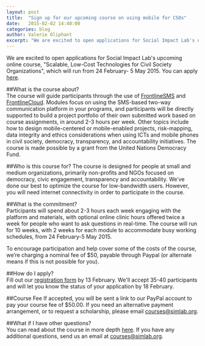```yaml
---
layout: post
title:  "Sign up for our upcoming course on using mobile for CSOs"
date:   2015-02-02 14:40:00
categories: blog
author: Valerie Oliphant
excerpt: "We are excited to open applications for Social Impact Lab's upcoming online course, 'Scalable, Low-Cost Technologies for Civil Society Organizations', which will run from 24 February- 5 May 2015."
---
```

We are excited to open applications for Social Impact Lab's upcoming online course, "Scalable, Low-Cost Technologies for Civil Society Organizations", which will run from 24 February- 5 May 2015. You can apply [here](http://courses.frontlinesms.com/sign-up/). 

##What is the course about?  
The course will guide participants through the use of [FrontlineSMS](http://www.frontlinesms.com/technologies/frontlinesms-overview/) and [FrontlineCloud](http://www.frontlinesms.com/technologies/frontlinecloud-overview/).  Modules focus on using the SMS-based two-way communication platform in your programs, and participants will be directly supported to build a project portfolio of their own submitted work based on course assignments, in around 2-3 hours per week. Other topics include how to design mobile-centered or mobile-enabled projects, risk-mapping, data integrity and ethics considerations when using ICTs and mobile phones in civil society, democracy, transparency, and accountability initiatives. The course is made possible by a grant from the United Nations Democracy Fund.

##Who is this course for?
The course is designed for people at small and medium organizations, primarily non-profits and NGOs focused on democracy, civic engagement, transparency and accountability. We’ve done our best to optimize the course for low-bandwidth users. However, you will need internet connectivity in order to participate in the course.

##What is the commitment?  
Participants will spend about 2-3 hours each week engaging with the platform and materials, with optional online clinic hours offered twice a week for people who want to ask questions in real-time. The course will run for 10 weeks, with 2 weeks for each module to accommodate busy working schedules, from 24 February-5 May 2015.

To encourage participation and help cover some of the costs of the course, we’re charging a nominal fee of $50, payable through Paypal (or alternate means if this is not possible for you).

##How do I apply?  
Fill out our [registration form](http://courses.frontlinesms.com/sign-up/) by 13 February. We'll accept 35-40 participants and will let you know the status of your application by 18 February.

##Course Fee
If accepted, you will be sent a link to our PayPal account to pay your course fee of $50.00.  If you need an alternative payment arrangement, or to request a scholarship, please email [courses@simlab.org](mailto:courses@simlab.org). 

##What if I have other questions?  
You can read about the course in more depth [here](http://courses.frontlinesms.com/how-it-works/). If you have any additional questions, send us an email at [courses@simlab.org](mailto:courses@simlab.org). 
